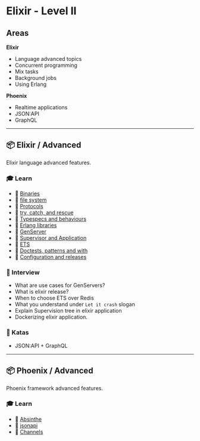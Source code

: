 # Elixir - Level II

## Areas

**Elixir**

- Language advanced topics
- Concurrent programming
- Mix tasks
- Background jobs
- Using Erlang

**Phoenix**

- Realtime applications
- JSON:API
- GraphQL
---

## 📦 Elixir / Advanced

Elixir language advanced features.

### 🎓 Learn
  - 📗 [Binaries](https://elixir-lang.org/getting-started/binaries-strings-and-char-lists.html)
  - 📗 [file system](https://elixir-lang.org/getting-started/io-and-the-file-system.html)
  - 📗 [Protocols](https://elixir-lang.org/getting-started/protocols.html)
  - 📗 [try, catch, and rescue](https://elixir-lang.org/getting-started/try-catch-and-rescue.html)
  - 📗 [Typespecs and behaviours](https://elixir-lang.org/getting-started/typespecs-and-behaviours.html)
  - 📗 [Erlang libraries](https://elixir-lang.org/getting-started/erlang-libraries.html)
  - 📗 [GenServer](https://elixir-lang.org/getting-started/mix-otp/genserver.html)
  - 📗 [Supervisor and Application](https://elixir-lang.org/getting-started/mix-otp/supervisor-and-application.html)
  - 📗 [ETS](https://elixir-lang.org/getting-started/mix-otp/ets.html)
  - 📗 [Doctests, patterns and with](https://elixir-lang.org/getting-started/mix-otp/docs-tests-and-with.html)
  - 📗 [Configuration and releases](https://elixir-lang.org/getting-started/mix-otp/config-and-releases.html)

### 🎤 Interview

- What are use cases for GenServers?
- What is elixir release?
- When to choose ETS over Redis
- What you understand under `Let it crash` slogan
- Explain Supervision tree in elixir application
- Dockerizing elixir application.


### 📝 Katas

- JSON:API + GraphQL

---

## 📦 Phoenix / Advanced

Phoenix framework advanced features.

### 🎓 Learn
  - 📗 [Absinthe](https://github.com/absinthe-graphql/absinthe)
  - 📗 [jsonapi](https://github.com/jeregrine/jsonapi)
  - 📗 [Channels](https://hexdocs.pm/phoenix/channels.html#content)

